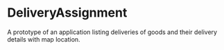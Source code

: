# DeliveryAssignment
A prototype of an application listing deliveries of goods and their delivery details with map location. 
